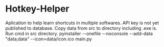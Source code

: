 # Hotkey-Helper
Aplication to help learn shortcuts in multiple softwares.
API key is not yet published to database.
Copy data from src to directory including .exe is.
Run cmd in src directory.
pyinstaller --onefile --noconsole --add-data "data;data" --icon=data/icon.ico main.py
